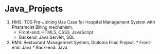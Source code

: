 # Java_Projects

1. HMS: TCS Pre-Joining Use Case for Hospital Management System with Pharamcist Billing mechanism.
    * Front-end: HTML5, CSS3, JavaScript
    * Backend: Java Servlet, SQL
2. RMS: Restaurant Management System, Diploma Final Project.
        * Front-end: Java
        * Back-end: Java

